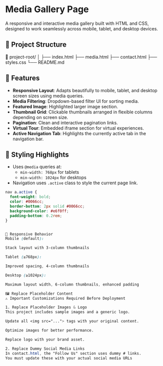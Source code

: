 # Media Gallery Page

A responsive and interactive media gallery built with HTML and CSS, designed to work seamlessly across mobile, tablet, and desktop devices.

## 📁 Project Structure

📁 project-root/ │ ├── index.html ├── media.html ├── contact.html ├── styles.css └── README.md


## 🎯 Features

- **Responsive Layout**: Adapts beautifully to mobile, tablet, and desktop screen sizes using media queries.
- **Media Filtering**: Dropdown-based filter UI for sorting media.
- **Featured Image**: Highlighted larger image section.
- **Thumbnail Grid**: Clickable thumbnails arranged in flexible columns depending on screen size.
- **Pagination**: Clean and interactive pagination links.
- **Virtual Tour**: Embedded iframe section for virtual experiences.
- **Active Navigation Tab**: Highlights the currently active tab in the navigation bar.

## 💅 Styling Highlights

- Uses `@media` queries at:
  - `min-width: 768px` for tablets
  - `min-width: 1024px` for desktops
- Navigation uses `.active` class to style the current page link.

```css
nav a.active {
  font-weight: bold;
  color: #0066cc;
  border-bottom: 2px solid #0066cc;
  background-color: #e6f0ff;
  padding-bottom: 0.2rem;
}


📱 Responsive Behavior
Mobile (default):

Stack layout with 3-column thumbnails

Tablet (≥768px):

Improved spacing, 4-column thumbnails

Desktop (≥1024px):

Maximum layout width, 6-column thumbnails, enhanced padding

🖼️ Replace Placeholder Content
⚠️ Important Customizations Required Before Deployment

1. Replace Placeholder Images & Logo
This project includes sample images and a generic logo.

Update all <img src="..."> tags with your original content.

Optimize images for better performance.

Replace logo with your brand asset.

2. Replace Dummy Social Media Links
In contact.html, the "Follow Us" section uses dummy # links.
You must update these with your actual social media URLs


